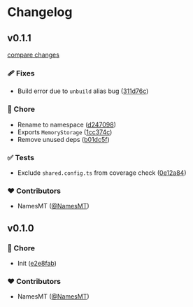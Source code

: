 # Changelog


## v0.1.1

[compare changes](https://github.com/namesmt/shash/compare/v0.1.0...v0.1.1)

### 🩹 Fixes

- Build error due to `unbuild` alias bug ([311d76c](https://github.com/namesmt/shash/commit/311d76c))

### 🏡 Chore

- Rename to namespace ([d247098](https://github.com/namesmt/shash/commit/d247098))
- Exports `MemoryStorage` ([1cc374c](https://github.com/namesmt/shash/commit/1cc374c))
- Remove unused deps ([b01dc5f](https://github.com/namesmt/shash/commit/b01dc5f))

### ✅ Tests

- Exclude `shared.config.ts` from coverage check ([0e12a84](https://github.com/namesmt/shash/commit/0e12a84))

### ❤️ Contributors

- NamesMT ([@NamesMT](http://github.com/NamesMT))

## v0.1.0


### 🏡 Chore

- Init ([e2e8fab](https://github.com/namesmt/shash/commit/e2e8fab))

### ❤️ Contributors

- NamesMT ([@NamesMT](http://github.com/NamesMT))


